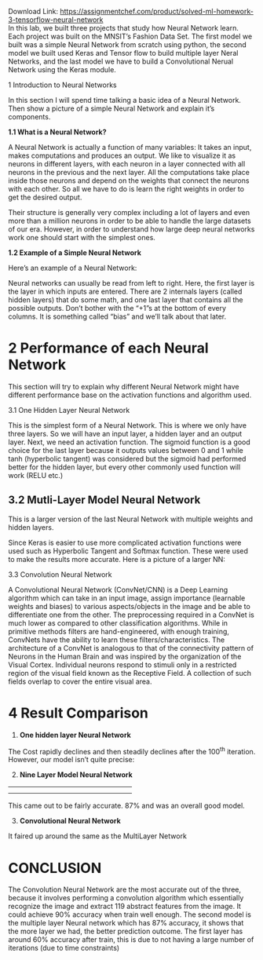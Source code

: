 Download Link: https://assignmentchef.com/product/solved-ml-homework-3-tensorflow-neural-network
<br>
In this lab, we built three projects that study how Neural Network learn. Each project was built on the MNSIT’s Fashion Data Set. The first model we built was a simple Neural Network from scratch using python, the second model we built used Keras and Tensor flow to build multiple layer Neral Networks, and the last model we have to build a Convolutional  Nerual Network using the Keras module.

1  Introduction to Neural Networks

In this section I will spend time talking a basic idea of a Neural Network. Then show a picture of a simple  Neural Network and explain it’s components.

<strong>1.1</strong><strong>    What is a Neural Network?</strong>

A Neural Network is actually a function of many variables: It takes an input, makes computations and produces an output. We like to visualize it as neurons in different layers, with each neuron in a layer connected with all neurons in the previous and the next layer. All the computations take place inside those neurons and depend on the weights that connect the neurons with each other. So all we have to do is learn the right weights in order to get the desired output.

Their structure is generally very complex including a lot of layers and even more than a million neurons in order to be able to handle the large datasets of our era. However, in order to understand how large deep neural networks work one should start with the simplest ones.

<strong>1.2</strong><strong>  Example of a Simple Neural Network</strong>

Here’s an example of a Neural Network:

Neural networks can usually be read from left to right. Here, the first layer is the layer in which inputs are entered. There are 2 internals layers (called hidden layers) that do some math, and one last layer that contains all the possible outputs. Don’t bother with the “+1”s at the bottom of every columns. It is something called “bias” and we’ll talk about that later.

<h1>2   Performance of each Neural Network</h1>

This section will try to explain why different Neural Network might have different performance base on the activation functions and algorithm used.

3.1 One Hidden Layer Neural Network

This is the simplest form of a Neural Network. This is where we only have three layers. So we will have an input layer, a hidden layer and an output layer. Next, we need an activation function. The sigmoid function is a good choice for the last layer because it outputs values between 0 and 1 while tanh (hyperbolic tangent) was considered but the sigmoid had performed better for the hidden layer, but every other commonly used function will work (RELU etc.)

<h2>3.2 Mutli-Layer Model Neural Network</h2>

This is a larger version of the last Neural Network with multiple weights and hidden layers.

Since Keras is easier to use more complicated activation functions were used such as Hyperbolic Tangent and Softmax function. These were used to make the results more accurate. Here is a picture of a larger NN:

3.3 Convolution Neural Network

A Convolutional Neural Network (ConvNet/CNN) is a Deep Learning algorithm which can take in an input image, assign importance (learnable weights and biases) to various aspects/objects in the image and be able to differentiate one from the other. The preprocessing required in a ConvNet is much lower as compared to other classification algorithms. While in primitive methods filters are hand-engineered, with enough training, ConvNets have the ability to learn these filters/characteristics. The architecture of a ConvNet is analogous to that of the connectivity pattern of Neurons in the Human Brain and was inspired by the organization of the Visual Cortex. Individual neurons respond to stimuli only in a restricted region of the visual field known as the Receptive Field. A collection of such fields overlap to cover the entire visual area.

<h1>4 Result Comparison</h1>

<ol>

 <li><strong>One hidden layer Neural Network </strong></li>

</ol>

The Cost rapidly declines and then steadily declines after the 100<sup>th</sup> iteration.  However, our model isn’t quite precise:

<ol start="2">

 <li><strong>Nine Layer Model Neural Network </strong></li>

</ol>

<table>

 <tbody>

  <tr>

   <td width="220"></td>

  </tr>

  <tr>

   <td></td>

   <td></td>

  </tr>

 </tbody>

</table>




This came out to be fairly accurate. 87% and was an overall good model.

<ol start="3">

 <li><strong>Convolutional Neural Network </strong></li>

</ol>

It faired up around the same as the MultiLayer Network

<h1>           CONCLUSION</h1>

The Convolution Neural Network are the most accurate out of the three, because it involves performing a convolution algorithm which essentially recognize the image and extract 119 abstract features from the image. It could achieve 90% accuracy when train well enough. The second model is the multiple layer Neural network which has 87% accuracy, it shows that the more layer we had, the better prediction outcome. The first layer has around 60% accuracy after train, this is due to not having a large number of iterations (due to time constraints)


